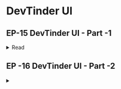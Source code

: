# DevTinder UI

## EP-15 DevTinder UI - Part -1

<details>

<summary>Read</summary>

- Create a Vite + React application
- Remove uneccessary code and Create a Hello World app
- Install Tailwind CSS
- Install Daisy UI
- Add Navbar Component to APP.js

Link For Commit [ Feed /GET API Initialise - Link🔗](https://github.com/Praveen-BE/DevTinderUI/commit/59ef162) if you want Checkout😊

- Create a Navebar.jsx Seperate Component File
- Install react-router-dom
- Create BrowserRouter > Routes > Route >/ Body > Route Children
- Create an Outlet in Your Body Component
- Create a Footer

Link For Commit [ Feed /GET API Initialise - Link🔗](https://github.com/Praveen-BE/DevTinderUI/commit/e796653) if you want Checkout😊

</details>

## EP -16 DevTinder UI - Part -2

<details>
<summary></summary>

- Build Login Form
- Install Axios
- CORS - Instll Core in Backend => add middleware with configuration orign : " ", Credentials : true
- In Front End - Whenever You're Making API Call Pase with { withCredentials : true }
- Install @reduxjs/toolkit and react-redux - see reduxtoolkit doc
- configurestore => Provider => createSlice => add reducers to store
- Add redux devtool in Chrome
- Login and see it your data is coming properly in the store
- NavBar should Update as soon as User logs in
- Refactor Our Code to add constants file + Create a Components folder

</details>
